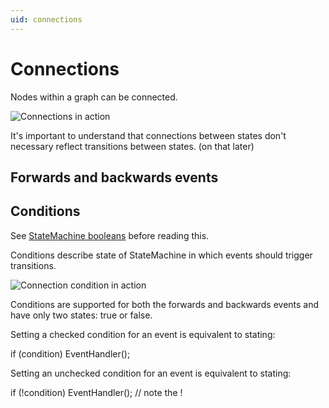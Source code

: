 ```yaml
---
uid: connections
---
```


# Connections
Nodes within a graph can be connected.

![Connections in action](/images/connectionsNodes.gif)

It's important to understand that connections between states don't necessary reflect transitions between states. (on that later)

## Forwards and backwards events


## Conditions
See [StateMachine booleans](/docs/graphoptions.html#statemachine-booleans) before reading this.

Conditions describe state of StateMachine in which events should trigger transitions.

![Connection condition in action](/images/connectionConditionsInAction.gif)

Conditions are supported for both the forwards and backwards events and have only two states: true or false.


Setting a checked condition for an event is equivalent to stating:

if (condition) EventHandler();

Setting an unchecked condition for an event is equivalent to stating:

if (!condition) EventHandler();  // note the !